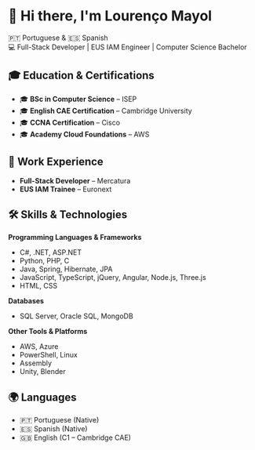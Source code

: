 
# 👋 Hi there, I'm Lourenço Mayol

🇵🇹 Portuguese & 🇪🇸 Spanish  
💻 Full-Stack Developer | EUS IAM Engineer | Computer Science Bachelor 

## 🎓 Education & Certifications
- 🎓 **BSc in Computer Science** – ISEP  
- 🎓 **English CAE Certification** – Cambridge University  
- 🎓 **CCNA Certification** – Cisco  
- 🎓 **Academy Cloud Foundations** – AWS  

## 💼 Work Experience
- **Full-Stack Developer** – Mercatura  
- **EUS IAM Trainee** – Euronext  


## 🛠️ Skills & Technologies
**Programming Languages & Frameworks**  
- C#, .NET, ASP.NET  
- Python, PHP, C
- Java, Spring, Hibernate, JPA
- JavaScript, TypeScript, jQuery, Angular, Node.js, Three.js  
- HTML, CSS  

**Databases**  
- SQL Server, Oracle SQL, MongoDB  

**Other Tools & Platforms**  
- AWS, Azure  
- PowerShell, Linux  
- Assembly 
- Unity, Blender

## 🌍 Languages
- 🇵🇹 Portuguese (Native)  
- 🇪🇸 Spanish (Native)  
- 🇬🇧 English (C1 – Cambridge CAE)  


